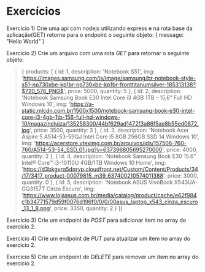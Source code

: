 # Exercícios

Exercício 1) Crie uma api com nodejs utilizando express e na rota base da aplicação(GET) retorne para o endpoint o seguinte objeto: { message: "Hello World" }

Exercício 2) Crie um arquivo com uma rota *GET* para retornar o seguinte objeto: 
>{ products: [
{
        id: 1,
        description: 'Notebook S51',
        img: 'https://images.samsung.com/is/image/samsung/br-notebook-style-s51-np730xbe-kp1br-np730xbe-kp1br-fronttitanumsilver-185313138?$720_576_PNG$',
        price: 5000,
        quantity: 5
    },
    {
        id: 2,
        description: 'Notebook Samsung Book E30 Intel Core i3 4GB 1TB - 15,6” Full HD Windows 10',
        img: 'https://a-static.mlcdn.com.br/1500x1500/notebook-samsung-book-e30-intel-core-i3-4gb-1tb-156-full-hd-windows-10/magazineluiza/135258300/44bf629ad1472f3a86f5ae8b55ed0672.jpg',
        price: 3500,
        quantity: 3
    },
    {
        id: 3,
        description: 'Notebook Acer Aspire 5 A514-53-59QJ Intel Core I5 8GB 256GB SSD 14 Windows 10',
        img: 'https://acerstore.vteximg.com.br/arquivos/ids/157506-760-760/A514-53-54_SSD_01.jpg?v=637396805695270000',
        price: 4000,
        quantity: 2
    },
    {
        id: 4,
        description: 'Notebook Samsung Book E30 15.6" Intel® Core™ i3-10110U 4GB/1TB Windows 10 Home',
        img: 'https://d3bkgvrq5dqryp.cloudfront.net/Custom/Content/Products/34/17/3417_product-00079815_m39_637400210574011388',
        price: 3000,
        quantity: 0
    },
    {
        id: 5,
        description: 'Notebook ASUS VivoBook X543UA-GQ3157T Cinza Escuro',
        img: 'https://www.lojaasus.com.br/media/catalog/product/cache/e62f984c1b34771579d59f0076d196f0/0/0/00asus_laptop_x543_cinza_escuro_13_1_8.png',
        price: 3350,
        quantity: 2
    }
]}

Exercício 3) Crie um endpoint de *POST* para adicionar item no array do exercício 2.

Exercício 4) Crie um endpoint de *PUT* para atualizar um item no array do exercício 2.

Exercício 5) Crie um endpoint de *DELETE* para remover um item no array do exercício 2.
